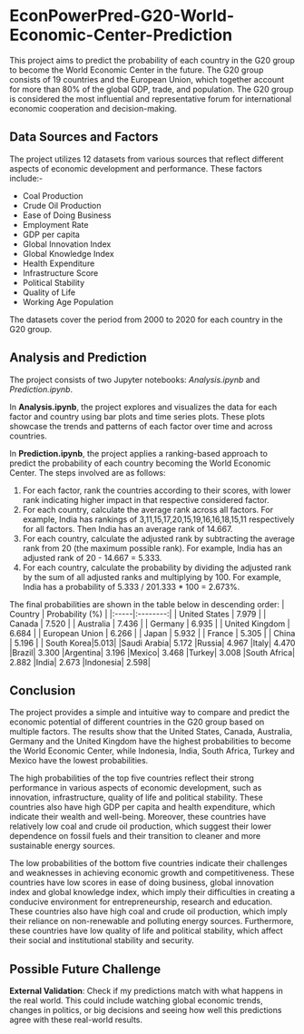 # EconPowerPred-G20-World-Economic-Center-Prediction
This project aims to predict the probability of each country in the G20 group to become the World Economic Center in the future. The G20 group consists of 19 countries and the European Union, which together account for more than 80% of the global GDP, trade, and population. The G20 group is considered the most influential and representative forum for international economic cooperation and decision-making.

## Data Sources and Factors
The project utilizes 12 datasets from various sources that reflect different aspects of economic development and performance. These factors include:-

* Coal Production
* Crude Oil Production
* Ease of Doing Business
* Employment Rate
* GDP per capita
* Global Innovation Index
* Global Knowledge Index
* Health Expenditure
* Infrastructure Score
* Political Stability
* Quality of Life
* Working Age Population

The datasets cover the period from 2000 to 2020 for each country in the G20 group.

## Analysis and Prediction
The project consists of two Jupyter notebooks: *Analysis.ipynb* and *Prediction.ipynb*. 

In **Analysis.ipynb**, the project explores and visualizes the data for each factor and country using bar plots and time series plots. These plots showcase the trends and patterns of each factor over time and across countries.

In **Prediction.ipynb**, the project applies a ranking-based approach to predict the probability of each country becoming the World Economic Center. The steps involved are as follows:
1.	For each factor, rank the countries according to their scores, with lower rank indicating higher impact in that respective considered factor.
2.	For each country, calculate the average rank across all factors. For example, India has rankings of 3,11,15,17,20,15,19,16,16,18,15,11 respectively for all factors. Then India has an average rank of 14.667.
3.	For each country, calculate the adjusted rank by subtracting the average rank from 20 (the maximum possible rank). For example, India has an adjusted rank of 20 - 14.667 = 5.333.
4.	For each country, calculate the probability by dividing the adjusted rank by the sum of all adjusted ranks and multiplying by 100. For example, India has a probability of 5.333 / 201.333 * 100 = 2.673%.

The final probabilities are shown in the table below in descending order:
| Country |  Probability (%)  |
|:-----|:--------:|
| United States   | 7.979 |
| Canada   |  7.520  |
| Australia   | 7.436 |
| Germany   | 6.935 |
| United Kingdom   | 6.684 |
| European Union   | 6.266 |
| Japan   | 5.932 |
| France   | 5.305 |
| China   | 5.196 |
| South Korea|5.013|
|Saudi Arabia|	5.172
|Russia|	4.967
|Italy|	4.470
|Brazil|	3.300
|Argentina|	3.196
|Mexico|	3.468
|Turkey|	3.008
|South Africa|	2.882
|India|	2.673
|Indonesia|	2.598|

## Conclusion
The project provides a simple and intuitive way to compare and predict the economic potential of different countries in the G20 group based on multiple factors. The results show that the United States, Canada, Australia, Germany and the United Kingdom have the highest probabilities to become the World Economic Center, while Indonesia, India, South Africa, Turkey and Mexico have the lowest probabilities.

The high probabilities of the top five countries reflect their strong performance in various aspects of economic development, such as innovation, infrastructure, quality of life and political stability. These countries also have high GDP per capita and health expenditure, which indicate their wealth and well-being. Moreover, these countries have relatively low coal and crude oil production, which suggest their lower dependence on fossil fuels and their transition to cleaner and more sustainable energy sources.

The low probabilities of the bottom five countries indicate their challenges and weaknesses in achieving economic growth and competitiveness. These countries have low scores in ease of doing business, global innovation index and global knowledge index, which imply their difficulties in creating a conducive environment for entrepreneurship, research and education. These countries also have high coal and crude oil production, which imply their reliance on non-renewable and polluting energy sources. Furthermore, these countries have low quality of life and political stability, which affect their social and institutional stability and security.

## Possible Future Challenge

__External Validation__: 
Check if my predictions match with what happens in the real world. This could include watching global economic trends, changes in politics, or big decisions and seeing how well this predictions agree with these real-world results.
